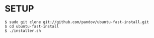 # SETUP
	$ sudo git clone git://github.com/pandov/ubuntu-fast-install.git
	$ cd ubuntu-fast-install
	$ ./installer.sh
